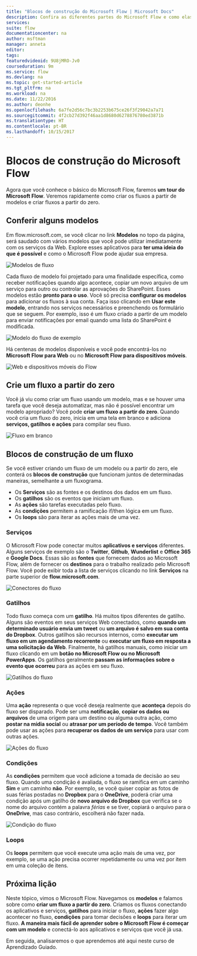 ```yaml
---
title: "Blocos de construção do Microsoft Flow | Microsoft Docs"
description: Confira as diferentes partes do Microsoft Flow e como elas se relacionam. Crie novos fluxos de modelos e a partir do zero.
services: 
suite: flow
documentationcenter: na
author: msftman
manager: anneta
editor: 
tags: 
featuredvideoid: 9U8jMRO-Jv0
courseduration: 9m
ms.service: flow
ms.devlang: na
ms.topic: get-started-article
ms.tgt_pltfrm: na
ms.workload: na
ms.date: 11/22/2016
ms.author: deonhe
ms.openlocfilehash: 6a7fe2d56c7bc3b2253b675ce26f3f29042a7a71
ms.sourcegitcommit: 4f2cb27d392f46aa1d8680d6278876780ed3871b
ms.translationtype: HT
ms.contentlocale: pt-BR
ms.lasthandoff: 10/15/2017
---
```

# <a name="building-blocks-of-microsoft-flow"></a>Blocos de construção do Microsoft Flow
Agora que você conhece o básico do Microsoft Flow, faremos **um tour do Microsoft Flow**. Veremos rapidamente como criar os fluxos a partir de modelos e criar fluxos a partir do zero.

## <a name="check-out-the-templates"></a>Conferir alguns modelos
Em flow.microsoft.com, se você clicar no link **Modelos** no topo da página, será saudado com vários modelos que você pode utilizar imediatamente com os serviços da Web. Explore esses aplicativos para **ter uma ideia do que é possível** e como o Microsoft Flow pode ajudar sua empresa.

![Modelos de fluxo](./media/learning-flow-parts/template-list.png)

Cada fluxo de modelo foi projetado para uma finalidade específica, como receber notificações quando algo acontece, copiar um novo arquivo de um serviço para outro ou controlar as aprovações do SharePoint. Esses modelos estão **pronto para o uso**.  Você só precisa **configurar os modelos** para adicionar os fluxos à sua conta. Faça isso clicando em **Usar este modelo**, entrando nos serviços necessários e preenchendo os formulário que se seguem.  Por exemplo, isso é um fluxo criado a partir de um modelo para enviar notificações por email quando uma lista do SharePoint é modificada. 

![Modelo do fluxo de exemplo](./media/learning-flow-parts/example-template.png)

Há centenas de modelos disponíveis e você pode encontrá-los no **Microsoft Flow para Web** ou no **Microsoft Flow para dispositivos móveis**.

![Web e dispositivos móveis do Flow](./media/learning-flow-parts/flow-web-mobile.png)

## <a name="create-a-flow-from-scratch"></a>Crie um fluxo a partir do zero
Você já viu como criar um fluxo usando um modelo, mas e se houver uma tarefa que você deseja automatizar, mas não é possível encontrar um modelo apropriado? Você pode **criar um fluxo a partir do zero**.  Quando você cria um fluxo do zero, inicia em uma tela em branco e adiciona **serviços, gatilhos e ações** para compilar seu fluxo.  

![Fluxo em branco](./media/learning-flow-parts/flow-from-blank.png)

## <a name="building-blocks-of-a-flow"></a>Blocos de construção de um fluxo
Se você estiver criando um fluxo de um modelo ou a partir do zero, ele conterá os **blocos de construção** que funcionam juntos de determinadas maneiras, semelhante a um fluxograma.

* Os **Serviços** são as fontes e os destinos dos dados em um fluxo.
* Os **gatilhos** são os eventos que iniciam um fluxo.
* As **ações** são tarefas executadas pelo fluxo.
* As **condições** permitem a ramificação if/then lógica em um fluxo.
* Os **loops** são para iterar as ações mais de uma vez.

### <a name="services"></a>Serviços
O Microsoft Flow pode conectar muitos **aplicativos e serviços** diferentes.  Alguns serviços de exemplo são o **Twitter**, **Github**, **Wunderlist** e **Office 365** e **Google Docs**.  Essas são as **fontes** que fornecem dados ao Microsoft Flow, além de fornecer os **destinos** para o trabalho realizado pelo Microsoft Flow.  Você pode exibir toda a lista de serviços clicando no link **Serviços** na parte superior de **flow.microsoft.com**.

![Conectores do fluxo](./media/learning-flow-parts/flow-connectors.png)

### <a name="triggers"></a>Gatilhos
Todo fluxo começa com um **gatilho**.  Há muitos tipos diferentes de gatilho.  Alguns são eventos em seus serviços Web conectados, como **quando um determinado usuário envia um tweet** ou **um arquivo é salvo em sua conta do Dropbox**.  Outros gatilhos são recursos internos, como **executar um fluxo em um agendamento recorrente** ou **executar um fluxo em resposta a uma solicitação da Web**.  Finalmente, há gatilhos manuais, como iniciar um fluxo clicando em um **botão no Microsoft Flow ou no Microsoft PowerApps**.  Os gatilhos geralmente **passam as informações sobre o evento que ocorreu** para as ações em seu fluxo.

![Gatilhos do fluxo](./media/learning-flow-parts/flow-triggers.png)  

### <a name="actions"></a>Ações
Uma **ação** representa o que você deseja realmente que **aconteça** depois do fluxo ser disparado.  Pode ser uma **notificação**, **copiar os dados ou arquivos** de uma origem para um destino ou alguma outra ação, como **postar na mídia social** ou **atrasar por um período de tempo**.  Você também pode usar as ações para **recuperar os dados de um serviço** para usar com outras ações.

![Ações do fluxo](./media/learning-flow-parts/flow-actions.png) 

### <a name="conditions"></a>Condições
As **condições** permitem que você adicione a tomada de decisão ao seu fluxo.  Quando uma condição é avaliada, o fluxo se ramifica em um caminho **Sim** e um caminho **não**.   Por exemplo, se você quiser copiar as fotos de suas férias postadas no **Dropbox** para o **OneDrive**, poderá criar uma condição após um gatilho de **novo arquivo do Dropbox** que verifica se o nome do arquivo contém a palavra *férias* e se tiver, copiará o arquivo para o **OneDrive**, mas caso contrário, escolherá não fazer nada.

![Condição do fluxo](./media/learning-flow-parts/flow-condition.png) 

### <a name="loops"></a>Loops
Os **loops** permitem que você execute uma ação mais de uma vez, por exemplo, se uma ação precisa ocorrer repetidamente ou uma vez por item em uma coleção de itens.

## <a name="next-lesson"></a>Próxima lição
Neste tópico, vimos o Microsoft Flow.  Navegamos os **modelos** e falamos sobre como **criar um fluxo a partir do zero**.  Criamos os fluxos conectando os aplicativos e serviços, **gatilhos** para iniciar o fluxo, **ações** fazer algo acontecer no fluxo, **condições** para tomar decisões e **loops** para iterar um fluxo.  **A maneira mais fácil de aprender sobre o Microsoft Flow é começar com um modelo** e conectá-lo aos aplicativos e serviços que você já usa. 

Em seguida, analisaremos o que aprendemos até aqui neste curso de Aprendizado Guiado.

